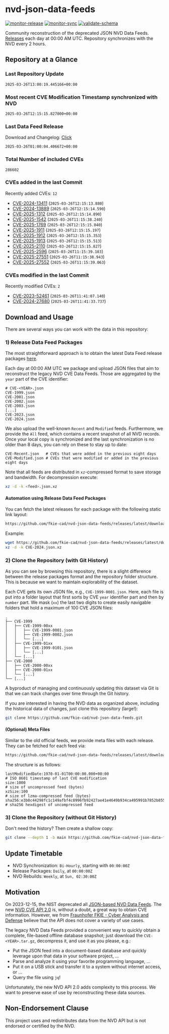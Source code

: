# nvd-json-data-feeds

[![monitor-release](https://github.com/fkie-cad/nvd-json-data-feeds/actions/workflows/monitor_release.yml/badge.svg)](https://github.com/fkie-cad/nvd-json-data-feeds/actions/workflows/monitor_release.yml)
[![monitor-sync](https://github.com/fkie-cad/nvd-json-data-feeds/actions/workflows/monitor_sync.yml/badge.svg)](https://github.com/fkie-cad/nvd-json-data-feeds/actions/workflows/monitor_sync.yml)
[![validate-schema](https://github.com/fkie-cad/nvd-json-data-feeds/actions/workflows/validate_schema.yml/badge.svg)](https://github.com/fkie-cad/nvd-json-data-feeds/actions/workflows/validate_schema.yml)

Community reconstruction of the deprecated JSON NVD Data Feeds.
[Releases](https://github.com/fkie-cad/nvd-json-data-feeds/releases/latest) each day at 00:00 AM UTC.
Repository synchronizes with the NVD every 2 hours.

## Repository at a Glance

### Last Repository Update

```plain
2025-03-26T13:00:19.445166+00:00
```

### Most recent CVE Modification Timestamp synchronized with NVD

```plain
2025-03-26T12:15:15.827000+00:00
```

### Last Data Feed Release

Download and Changelog: [Click](https://github.com/fkie-cad/nvd-json-data-feeds/releases/latest)

```plain
2025-03-26T01:00:04.406672+00:00
```

### Total Number of included CVEs

```plain
286602
```

### CVEs added in the last Commit

Recently added CVEs: `12`

- [CVE-2024-13411](CVE-2024/CVE-2024-134xx/CVE-2024-13411.json) (`2025-03-26T12:15:13.880`)
- [CVE-2024-13889](CVE-2024/CVE-2024-138xx/CVE-2024-13889.json) (`2025-03-26T12:15:14.590`)
- [CVE-2025-1312](CVE-2025/CVE-2025-13xx/CVE-2025-1312.json) (`2025-03-26T12:15:14.890`)
- [CVE-2025-1542](CVE-2025/CVE-2025-15xx/CVE-2025-1542.json) (`2025-03-26T11:15:38.240`)
- [CVE-2025-1769](CVE-2025/CVE-2025-17xx/CVE-2025-1769.json) (`2025-03-26T12:15:15.040`)
- [CVE-2025-1911](CVE-2025/CVE-2025-19xx/CVE-2025-1911.json) (`2025-03-26T12:15:15.197`)
- [CVE-2025-1912](CVE-2025/CVE-2025-19xx/CVE-2025-1912.json) (`2025-03-26T12:15:15.353`)
- [CVE-2025-1913](CVE-2025/CVE-2025-19xx/CVE-2025-1913.json) (`2025-03-26T12:15:15.513`)
- [CVE-2025-2110](CVE-2025/CVE-2025-21xx/CVE-2025-2110.json) (`2025-03-26T12:15:15.827`)
- [CVE-2025-2596](CVE-2025/CVE-2025-25xx/CVE-2025-2596.json) (`2025-03-26T11:15:39.183`)
- [CVE-2025-27551](CVE-2025/CVE-2025-275xx/CVE-2025-27551.json) (`2025-03-26T11:15:38.943`)
- [CVE-2025-27552](CVE-2025/CVE-2025-275xx/CVE-2025-27552.json) (`2025-03-26T11:15:39.063`)


### CVEs modified in the last Commit

Recently modified CVEs: `2`

- [CVE-2023-52461](CVE-2023/CVE-2023-524xx/CVE-2023-52461.json) (`2025-03-26T11:41:07.140`)
- [CVE-2024-27680](CVE-2024/CVE-2024-276xx/CVE-2024-27680.json) (`2025-03-26T11:41:33.737`)


## Download and Usage

There are several ways you can work with the data in this repository:

### 1) Release Data Feed Packages

The most straightforward approach is to obtain the latest Data Feed release packages [here](https://github.com/fkie-cad/nvd-json-data-feeds/releases/latest).

Each day at 00:00 AM UTC we package and upload JSON files that aim to reconstruct the legacy NVD CVE Data Feeds.
Those are aggregated by the `year` part of the CVE identifier:

```
# CVE-<YEAR>.json
CVE-1999.json
CVE-2001.json
CVE-2002.json
CVE-2003.json
[...]
CVE-2023.json
CVE-2024.json
```

We also upload the well-known `Recent` and `Modified` feeds.
Furthermore, we provide the `All` feed, which contains a recent snapshot of all NVD records.
Once your local copy is synchronized and the last synchronization is no older than 8 days, you can rely on these to stay up to date:

```plain
CVE-Recent.json   # CVEs that were added in the previous eight days
CVE-Modified.json # CVEs that were modified or added in the previous eight days
```

Note that all feeds are distributed in `xz`-compressed format to save storage and bandwidth.
For decompression execute:

```sh
xz -d -k <feed>.json.xz
```

#### Automation using Release Data Feed Packages

You can fetch the latest releases for each package with the following static link layout:

```sh
https://github.com/fkie-cad/nvd-json-data-feeds/releases/latest/download/CVE-<YEAR>.json.xz
```

Example:

```sh
wget https://github.com/fkie-cad/nvd-json-data-feeds/releases/latest/download/CVE-2024.json.xz
xz -d -k CVE-2024.json.xz
```

### 2) Clone the Repository (with Git History)

As you can see by browsing this repository, there is a slight difference between the release packages format and the repository folder structure.
This is because we want to maintain explorability of the dataset.

Each CVE gets its own JSON file, e.g., `CVE-1999-0001.json`.
Here, each file is put into a folder layout that first sorts by CVE `year` identifier part and then by `number` part.
We mask (`xx`) the last two digits to create easily navigable folders that hold a maximum of 100 CVE JSON files:

```plain
.
├── CVE-1999
│   ├── CVE-1999-00xx
│   │   ├── CVE-1999-0001.json
│   │   ├── CVE-1999-0002.json
│   │   └── [...]
│   ├── CVE-1999-01xx
│   │   ├── CVE-1999-0101.json
│   │   └── [...]
│   └── [...]
├── CVE-2000
│   ├── CVE-2000-00xx
│   ├── CVE-2000-01xx
│   └── [...]
└── [...]
```

A byproduct of managing and continuously updating this dataset via Git is that we can track changes over time through the Git history.

If you are interested in having the NVD data as organized above, including the historical data of changes, just clone this repository (large!):

```sh
git clone https://github.com/fkie-cad/nvd-json-data-feeds.git
```

#### (Optional) Meta Files

Similar to the old official feeds, we provide meta files with each release. They can be fetched for each feed via:

```sh
https://github.com/fkie-cad/nvd-json-data-feeds/releases/latest/download/CVE-<YEAR>.meta
```

The structure is as follows:

```plain
lastModifiedDate:1970-01-01T00:00:00.000+00:00                          # ISO 8601 timestamp of last CVE modification
size:1000                                                               # size of uncompressed feed (bytes)
xzSize:100                                                              # size of lzma-compressed feed (bytes)
sha256:e3b0c44298fc1c149afbf4c8996fb92427ae41e4649b934ca495991b7852b855 # sha256 hexdigest of uncompressed feed
```

### 3) Clone the Repository (without Git History)

Don't need the history? Then create a shallow copy:

```sh
git clone --depth 1 -b main https://github.com/fkie-cad/nvd-json-data-feeds.git
```


## Update Timetable

* NVD Synchronization: `Bi-Hourly`, starting with `00:00:00Z`
* Release Packages: `Daily`, at `00:00:00Z`
* NVD Rebuilds: `Weekly`, at `Sun, 02:30:00Z`


## Motivation

On 2023-12-15, the NIST deprecated all [JSON-based NVD Data Feeds](https://nvd.nist.gov/vuln/data-feeds#divRetirementBanner-1).
The new [NVD CVE API 2.0](https://nvd.nist.gov/developers/vulnerabilities) is, without a doubt, a great way to obtain CVE information.
However, we from [Fraunhofer FKIE - Cyber Analysis and Defense](https://www.fkie.fraunhofer.de/en/departments/cad.html) believe that the API does not cover a variety of use cases.

The legacy NVD Data Feeds provided a convenient way to quickly obtain a complete, file-based offline database snapshot; just download the `CVE-<YEAR>.tar.gz`, decompress it, and use it as you please, e.g.:

- Put the JSON feed into a document-based database and quickly leverage upon that data in your software project, ...
- Parse and analyze it using your favorite programming language, ...
- Put it on a USB stick and transfer it to a system without internet access, or ...
- Query the file using `jq`!

Unfortunately, the new NVD API 2.0 adds complexity to this process.
We want to preserve ease of use by reconstructing these data sources.

## Non-Endorsement Clause

This project uses and redistributes data from the NVD API but is not endorsed or certified by the NVD.